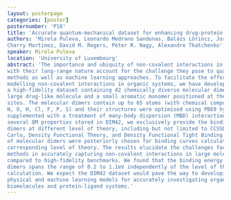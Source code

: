 ```yaml
---
layout: posterpage
categories: [poster]
posternumber: 'P18'
title: 'Accurate quantum-mechanical dataset for enhancing drug-protein interaction predictions'
authors: 'Mirela Puleva, Leonardo Medrano Sandonas, Balázs Lőrincz, Jorge Alfonso
Charry Martinez, David M. Rogers, Péter R. Nagy, Alexandre Tkatchenko'
speaker: Mirela Puleva 
location: 'University of Luxembourg'
abstract: 'The importance and ubiquity of non-covalent interactions in large organic complexes coupled
with their long-range nature account for the challenge they pose to quantum-mechanical
methods as well as machine learning approaches. To facilitate the effort of understanding and
modelling non-covalent interactions in organic systems, we have developed DIM42 dataset —
a high-fidelity dataset containing 42 chemically diverse molecular dimers, each composed of a
large drug-like molecule and a small aromatic monomer positioned at the available binding
sites. The molecular dimers contain up to 65 atoms (with chemical composition including C,
N, O, H, Cl, F, P, S) and their structures were optimised using PBE0 hybrid functional
supplemented with a treatment of many-body dispersion (MBD) interactions. Among the
several QM properties stored in DIM42, we exclusively provide the binding energies of these
dimers at different level of theory, including but not limited to CCSSD(T), Diffusion Monte
Carlo, Density Functional Theory, and Density Functional Tight Binding. Furthermore, a subset
of molecular dimers were posteriorly chosen for binding curves calculations at the
corresponding level of theory. The results elucidate the challenges faced by various QM
methods in accurately capturing non-covalent interactions in large molecular complexes, as
compared to high-fidelity benchmarks. We found that the binding energy of the equilibrium
dimers spans the range of 0.2 to 1.1eV independently of the level of theory used in the
calculation. We expect the DIM42 dataset would pave the way to developing and improving
physical and machine learning models for accurately investigating organic systems such as
biomolecules and protein-ligand systems.'
---
```

